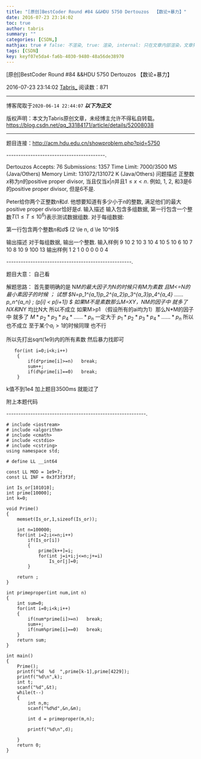 ```yaml
---
title: "[原创]BestCoder Round #84 &&HDU 5750 Dertouzos  【数论+暴力】"
date: 2016-07-23 23:14:02
toc: true
author: tabris
summary: ""
categories: [CSDN,]
mathjax: true # false: 不渲染, true: 渲染, internal: 只在文章内部渲染，文章列表中不渲染
tags: [CSDN]
key: keyf07e5da4-fa6b-4030-9480-48a56de38970
---
```


[原创]BestCoder Round #84 &&HDU 5750 Dertouzos  【数论+暴力】

2016-07-23 23:14:02  [Tabris_](https://me.csdn.net/qq_33184171) 阅读数：871

---

博客爬取于`2020-06-14 22:44:07`
***以下为正文***

版权声明：本文为Tabris原创文章，未经博主允许不得私自转载。
https://blog.csdn.net/qq_33184171/article/details/52008038

<!-- more -->

---

题目连接：http://acm.hdu.edu.cn/showproblem.php?pid=5750

-----------------------------------------.

Dertouzos  Accepts: 76   Submissions: 1357
 Time Limit: 7000/3500 MS (Java/Others)   Memory Limit: 131072/131072 K (Java/Others)
问题描述
正整数$x$称为$n$的positive proper divisor, 当且仅当$x | n$并且$1 \le x < n$. 例如, 1, 2, 和3是6的positive proper divisor, 但是6不是.

Peter给你两个正整数$n$和$d$. 他想要知道有多少小于$n$的整数, 满足他们的最大positive proper divisor恰好是$d$.
输入描述
输入包含多组数据, 第一行包含一个整数$T (1 \le T \le 10^6)$表示测试数据组数. 对于每组数据:

第一行包含两个整数$n$和$d$$ (2 \le n, d \le 10^9)$

输出描述
对于每组数据, 输出一个整数.
输入样例
9
10 2
10 3
10 4
10 5
10 6
10 7
10 8
10 9
100 13
输出样例
1
2
1
0
0
0
0
0
4


----------------------------------------------------.

题目大意： 自己看


解题思路：
		首先要明确的是  N*M的最大因子为N的时候只有M为素数 且M<=N的最小素因子的时候  ；
		试想 $N=p_1^{a_1}*p_2^{a_2}*p_3^{a_3}*p_4^{a_4}* …… *p_n^{a_n}  ;  (p[i] < p[i+1]) $
		如果M不是素数那么M=X*Y，N*M的因子中 就多了N*X和N*Y 均比N大  所以不成立
		如果M>p1  （假设所有的ai均为1）那么N*M的因子中 就多了   $M * p_2 * p_3 *  p_4 *  …… *p_n$  一定大于 $p_1 * p_2 * p_3 * p_4 * …… *p_n$  所以也不成立 至于某个$a_i>1$的时候同理
也不行

   所以先打出sqrt(1e9)内的所有素数
   然后暴力找即可

```
   for(int i=0;i<k;i++)
    {
        if(d*prime[i]>=n)   break;
        sum++;
        if(d%prime[i]==0)   break;
    }
```

k值不到1e4  加上题目3500ms 就能过了

附上本题代码

----------------------------------------------------------.
```
# include <iostream>
# include <algorithm>
# include <cmath>
# include <cstdio>
# include <cstring>
using namespace std;

# define LL __int64

const LL MOD = 1e9+7;
const LL INF = 0x3f3f3f3f;

int Is_or[101010];
int prime[10000];
int k=0;

void Prime()
{
    memset(Is_or,1,sizeof(Is_or));

    int n=100000;
    for(int i=2;i<=n;i++)
        if(Is_or[i])
        {
            prime[k++]=i;
            for(int j=i+i;j<=n;j+=i)
                Is_or[j]=0;
        }

    return ;
}

int primeproper(int num,int n)
{
    int sum=0;
    for(int i=0;i<k;i++)
    {
        if(num*prime[i]>=n)   break;
        sum++;
        if(num%prime[i]==0)   break;
    }
    return sum;
}

int main()
{
    Prime();
    printf("%d  %d  ",prime[k-1],prime[4229]);
    printf("%d\n",k);
    int t;
    scanf("%d",&t);
    while(t--)
    {
        int n,m;
        scanf("%d%d",&n,&m);

        int d = primeproper(m,n);

        printf("%d\n",d);

    }
    return 0;
}


```
